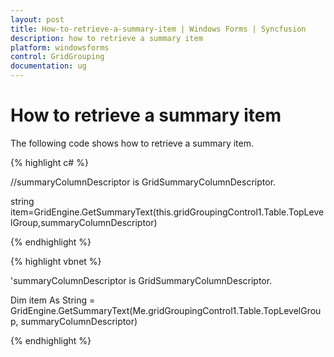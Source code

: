 ```yaml
---
layout: post
title: How-to-retrieve-a-summary-item | Windows Forms | Syncfusion
description: how to retrieve a summary item
platform: windowsforms
control: GridGrouping
documentation: ug
---
```


# How to retrieve a summary item

The following code shows how to retrieve a summary item.

{% highlight c# %}



//summaryColumnDescriptor is GridSummaryColumnDescriptor. 

string item=GridEngine.GetSummaryText(this.gridGroupingControl1.Table.TopLevelGroup,summaryColumnDescriptor)

{% endhighlight  %}

{% highlight vbnet %}



'summaryColumnDescriptor is GridSummaryColumnDescriptor. 

Dim item As String = GridEngine.GetSummaryText(Me.gridGroupingControl1.Table.TopLevelGroup, summaryColumnDescriptor)


{% endhighlight  %}
